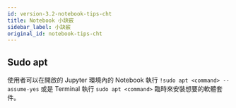 ```yaml
---
id: version-3.2-notebook-tips-cht
title: Notebook 小訣竅
sidebar_label: 小訣竅
original_id: notebook-tips-cht
---
```



## Sudo apt

使用者可以在開啟的 Jupyter 環境內的 Notebook 執行 `!sudo apt <command> --assume-yes` 或是 Terminal 執行 `sudo apt <command>` 臨時來安裝想要的軟體套件。
